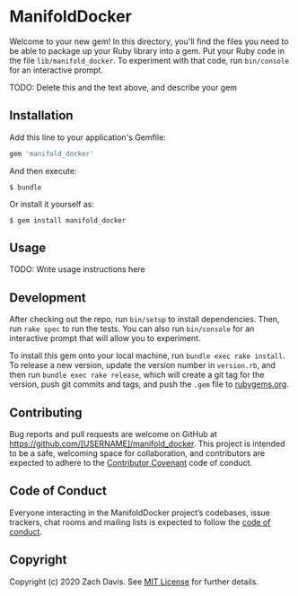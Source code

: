 # ManifoldDocker

Welcome to your new gem! In this directory, you'll find the files you need to be able to package up your Ruby library into a gem. Put your Ruby code in the file `lib/manifold_docker`. To experiment with that code, run `bin/console` for an interactive prompt.

TODO: Delete this and the text above, and describe your gem

## Installation

Add this line to your application's Gemfile:

```ruby
gem 'manifold_docker'
```

And then execute:

    $ bundle

Or install it yourself as:

    $ gem install manifold_docker

## Usage

TODO: Write usage instructions here

## Development

After checking out the repo, run `bin/setup` to install dependencies. Then, run `rake spec` to run the tests. You can also run `bin/console` for an interactive prompt that will allow you to experiment.

To install this gem onto your local machine, run `bundle exec rake install`. To release a new version, update the version number in `version.rb`, and then run `bundle exec rake release`, which will create a git tag for the version, push git commits and tags, and push the `.gem` file to [rubygems.org](https://rubygems.org).

## Contributing

Bug reports and pull requests are welcome on GitHub at https://github.com/[USERNAME]/manifold_docker. This project is intended to be a safe, welcoming space for collaboration, and contributors are expected to adhere to the [Contributor Covenant](http://contributor-covenant.org) code of conduct.

## Code of Conduct

Everyone interacting in the ManifoldDocker project’s codebases, issue trackers, chat rooms and mailing lists is expected to follow the [code of conduct](https://github.com/[USERNAME]/manifold_docker/blob/master/CODE_OF_CONDUCT.md).

## Copyright

Copyright (c) 2020 Zach Davis. See [MIT License](LICENSE.txt) for further details.
